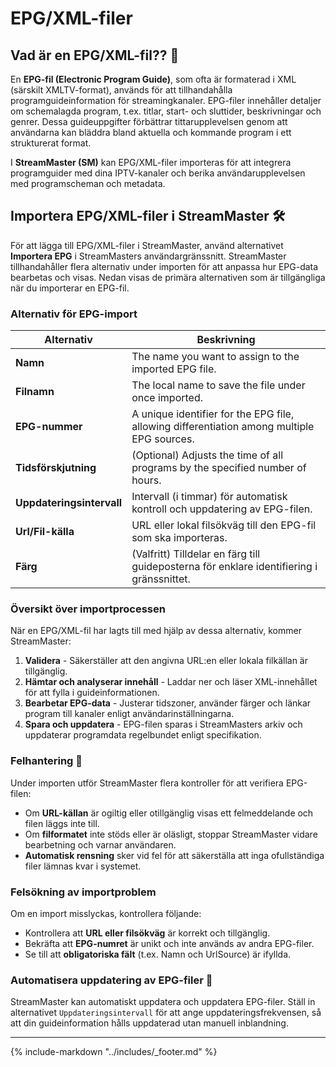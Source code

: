# EPG/XML-filer

## Vad är en EPG/XML-fil?? 📘

En **EPG-fil (Electronic Program Guide)**, som ofta är formaterad i XML (särskilt XMLTV-format), används för att tillhandahålla programguideinformation för streamingkanaler. EPG-filer innehåller detaljer om schemalagda program, t.ex. titlar, start- och sluttider, beskrivningar och genrer. Dessa guideuppgifter förbättrar tittarupplevelsen genom att användarna kan bläddra bland aktuella och kommande program i ett strukturerat format.

I **StreamMaster (SM)** kan EPG/XML-filer importeras för att integrera programguider med dina IPTV-kanaler och berika användarupplevelsen med programscheman och metadata.

## Importera EPG/XML-filer i StreamMaster 🛠

För att lägga till EPG/XML-filer i StreamMaster, använd alternativet **Importera EPG** i StreamMasters användargränssnitt. StreamMaster tillhandahåller flera alternativ under importen för att anpassa hur EPG-data bearbetas och visas. Nedan visas de primära alternativen som är tillgängliga när du importerar en EPG-fil.

### Alternativ för EPG-import

| Alternativ              | Beskrivning                                                                                 |
| ------------------- | ------------------------------------------------------------------------------------------- |
| **Namn**            | The name you want to assign to the imported EPG file.                                       |
| **Filnamn**       | The local name to save the file under once imported.                                        |
| **EPG-nummer**      | A unique identifier for the EPG file, allowing differentiation among multiple EPG sources.  |
| **Tidsförskjutning**      | (Optional) Adjusts the time of all programs by the specified number of hours.               |
| **Uppdateringsintervall** | Intervall (i timmar) för automatisk kontroll och uppdatering av EPG-filen.                        |
| **Url/Fil-källa** | URL eller lokal filsökväg till den EPG-fil som ska importeras.                                  |
| **Färg**           | (Valfritt) Tilldelar en färg till guideposterna för enklare identifiering i gränssnittet. |

### Översikt över importprocessen

När en EPG/XML-fil har lagts till med hjälp av dessa alternativ, kommer StreamMaster:

1. **Validera** - Säkerställer att den angivna URL:en eller lokala filkällan är tillgänglig.
2. **Hämtar och analyserar innehåll** - Laddar ner och läser XML-innehållet för att fylla i guideinformationen.
3. **Bearbetar EPG-data** - Justerar tidszoner, använder färger och länkar program till kanaler enligt användarinställningarna.
4. **Spara och uppdatera** - EPG-filen sparas i StreamMasters arkiv och uppdaterar programdata regelbundet enligt specifikation.

### Felhantering 🔄

Under importen utför StreamMaster flera kontroller för att verifiera EPG-filen:

- Om **URL-källan** är ogiltig eller otillgänglig visas ett felmeddelande och filen läggs inte till.
- Om **filformatet** inte stöds eller är oläsligt, stoppar StreamMaster vidare bearbetning och varnar användaren.
- **Automatisk rensning** sker vid fel för att säkerställa att inga ofullständiga filer lämnas kvar i systemet.

### Felsökning av importproblem

Om en import misslyckas, kontrollera följande:

- Kontrollera att **URL eller filsökväg** är korrekt och tillgänglig.
- Bekräfta att **EPG-numret** är unikt och inte används av andra EPG-filer.
- Se till att **obligatoriska fält** (t.ex. Namn och UrlSource) är ifyllda.

### Automatisera uppdatering av EPG-filer 🚀

StreamMaster kan automatiskt uppdatera och uppdatera EPG-filer. Ställ in alternativet `Uppdateringsintervall` för att ange uppdateringsfrekvensen, så att din guideinformation hålls uppdaterad utan manuell inblandning.

---

{%
    include-markdown "../includes/_footer.md"
%}
